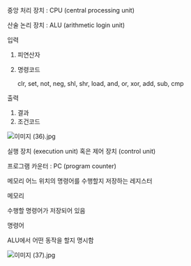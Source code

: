 중앙 처리 장치 : CPU (central processing unit) 

산술 논리 장치 : ALU (arithmetic login unit)

입력

1. 피연산자
2. 명령코드
    
    clr, set, not, neg, shl, shr, load, and, or, xor, add, sub, cmp
    

출력

1. 결과
2. 조건코드

![이미지 (36).jpg](%E1%84%89%E1%85%B3%E1%84%90%E1%85%A5%E1%84%83%E1%85%B5%20%E1%84%80%E1%85%AE%E1%84%89%E1%85%A1%E1%86%BC%20d8bbd6dba3174b799df8fd08b045759e/%EC%9D%B4%EB%AF%B8%EC%A7%80_(36).jpg)

실행 장치 (execution unit) 혹은 제어 장치 (control unit)

프로그램 카운터 : PC (program counter)

메모리 어느 위치의 명령어를 수행할지 저장하는 레지스터

메모리

수행할 명령어가 저장되어 있음

명령어

ALU에서 어떤 동작을 할지 명시함

![이미지 (37).jpg](%E1%84%89%E1%85%B3%E1%84%90%E1%85%A5%E1%84%83%E1%85%B5%20%E1%84%80%E1%85%AE%E1%84%89%E1%85%A1%E1%86%BC%20d8bbd6dba3174b799df8fd08b045759e/%EC%9D%B4%EB%AF%B8%EC%A7%80_(37).jpg)
